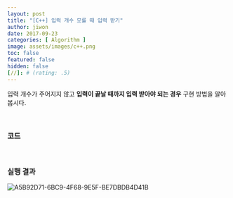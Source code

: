 ```yaml
---
layout: post
title: "[C++] 입력 개수 모를 때 입력 받기"
author: jiwon
date: 2017-09-23
categories: [ Algorithm ]
image: assets/images/c++.png
toc: false
featured: false
hidden: false
[//]: # (rating: .5)
---
```


입력 개수가 주어지지 않고 **입력이 끝날 때까지 입력 받아야 되는 경우** 구현 방법을 알아봅시다.

<br/>

### 코드

<script src="https://gist.github.com/jiwondh/be011dbd3bcc3e4cd43e1a17a0cd748b.js"></script>

<br/>

### 실행 결과

![A5B92D71-6BC9-4F68-9E5F-BE7DBDB4D41B](https://farm5.staticflickr.com/4466/36997804914_4691cd2c7b_o.png)